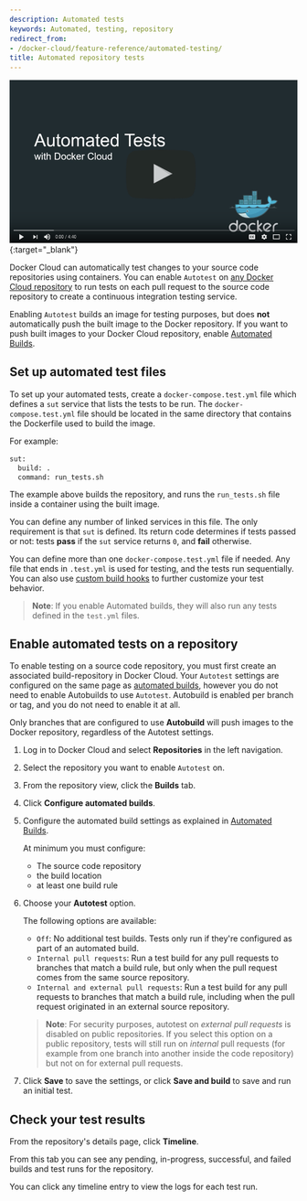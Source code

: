 ```yaml
---
description: Automated tests
keywords: Automated, testing, repository
redirect_from:
- /docker-cloud/feature-reference/automated-testing/
title: Automated repository tests
---
```


[![Automated Tests with Docker Cloud](images/video-auto-tests-docker-cloud.png)](https://www.youtube.com/watch?v=KX6PD2MANRI "Automated Tests with Docker Cloud"){:target="_blank"}

Docker Cloud can automatically test changes to your source code repositories
using containers. You can enable `Autotest` on [any Docker Cloud repository](repos.md) to run tests on each pull request to the source code
repository to create a continuous integration testing service.

Enabling `Autotest` builds an image for testing purposes, but does **not**
automatically push the built image to the Docker repository. If you want to push
built images to your Docker Cloud repository, enable [Automated Builds](automated-build.md).

## Set up automated test files

To set up your automated tests, create a `docker-compose.test.yml` file which
defines a `sut` service that lists the tests to be run. The
`docker-compose.test.yml` file should be located in the same directory that
contains the Dockerfile used to build the image.

For example:

```none
sut:
  build: .
  command: run_tests.sh
```

The example above builds the repository, and runs the `run_tests.sh` file inside
a container using the built image.

You can define any number of linked services in this file. The only requirement
is that `sut` is defined. Its return code determines if tests passed or not:
tests **pass** if the `sut` service returns `0`, and **fail** otherwise.

You can define more than one `docker-compose.test.yml` file if needed. Any file
that ends in `.test.yml` is used for testing, and the tests run sequentially. You can also use [custom build hooks](advanced.md#override-build-test-or-push-commands) to further customize your test behavior.

> **Note**: If you enable Automated builds, they will also run any tests defined
in the `test.yml` files.

## Enable automated tests on a repository

To enable testing on a source code repository, you must first create an
associated build-repository in Docker Cloud.  Your `Autotest` settings are
configured on the same page as [automated builds](automated-build.md), however
you do not need to enable Autobuilds to use `Autotest`. Autobuild is enabled per
branch or tag, and you do not need to enable it at all.

Only branches that are configured to use **Autobuild** will push images to the
Docker repository, regardless of the Autotest settings.

1. Log in to Docker Cloud and select **Repositories** in the left navigation.

3. Select the repository you want to enable `Autotest` on.

4. From the repository view, click the **Builds** tab.

4. Click **Configure automated builds**.

5. Configure the automated build settings as explained in [Automated Builds](automated-build.md).

    At minimum you must configure:

    * The source code repository
    * the build location
    * at least one build rule

8. Choose your **Autotest** option.

    The following options are available:

    * `Off`: No additional test builds. Tests only run if they're configured as part of an automated build.
    * `Internal pull requests`: Run a test build for any pull requests to branches that match a build rule, but only when the pull request comes from the same source repository.
    * `Internal and external pull requests`: Run a test build for any pull requests to branches that match a build rule, including when the pull request originated in an external source repository.

    > **Note**: For security purposes, autotest on _external pull requests_ is
    disabled on public repositories. If you select this option on a public
    repository, tests will still run on _internal_ pull requests (for example
    from one branch into another inside the code repository) but not on for
    external pull requests.

9. Click **Save** to save the settings, or click **Save and build** to save and
run an initial test.

## Check your test results

From the repository's details page, click **Timeline**.

From this tab you can see any pending, in-progress, successful, and failed
builds and test runs for the repository.

You can click any timeline entry to view the logs for each test run.
